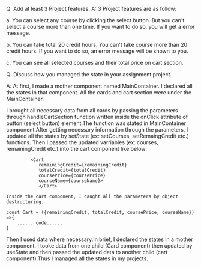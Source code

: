 
Q: Add at least 3 Project features.
A: 3 Project features are as follow:

 a. You can select any course by clicking the select button. But you can't select a course more than one time. If you want to do so, you will get a error message.

b. You can take total 20 credit hours. You can't take course more than 20 credit hours. If you want to do so, an error message will be shown to you.

c. You can see all selected courses and their total price on cart section.


Q: Discuss how you managed the state in your assignment project.

A: At first, I made a mother component named MainContainer. I declared all the states in that component. All the cards and cart section were under the MainContainer. 

I brought all necessary data from all cards by passing the parameters through handleCartSection function written inside the onClick attribute of button (select button) element.The function was stated in MainContainer component.After getting necessary information through the parameters, I updated all the states by setState (ex: setCourses, setRemaingCredit etc.) functions. Then I passed the updated varriables (ex: courses, remainingCredit etc.) into the cart component like below:

             <Cart
                remainingCredit={remainingCredit}
                totalCredit={totalCredit}
                coursePrice={coursePrice}
                courseName={courseName}>
                </Cart>

    Inside the cart component, I caught all the parameters by object destructuring. 

    const Cart = ({remainingCredit, totalCredit, coursePrice, courseName}) =>{
        ...... code......
    }   

 Then I used data where necessary.In brief, I declared the states in a mother component. I tooke data from one child (Card component) then updated by useState and then passed the updated data to another child (cart component).Thus I managed all the states in my projects. 